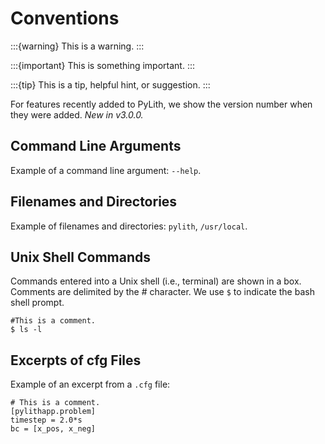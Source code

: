 # Conventions

:::{warning}
This is a warning.
:::

:::{important}
This is something important.
:::

:::{tip}
This is a tip, helpful hint, or suggestion.
:::

For features recently added to PyLith, we show the version number when they
were added.
*New in v3.0.0.*

## Command Line Arguments

Example of a command line argument: `--help`.

## Filenames and Directories

Example of filenames and directories: `pylith`, `/usr/local`.

## Unix Shell Commands

Commands entered into a Unix shell (i.e., terminal) are shown in a box.
Comments are delimited by the # character. We use `$` to indicate the bash shell prompt.

```{code-block} bash
#This is a comment.
$ ls -l
```

## Excerpts of cfg Files

Example of an excerpt from a `.cfg` file:

```{code-block} cfg
# This is a comment.
[pylithapp.problem]
timestep = 2.0*s
bc = [x_pos, x_neg]
```
